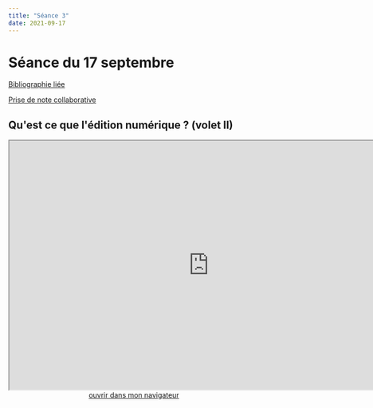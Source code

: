 ```yaml
--- 
title: "Séance 3"
date: 2021-09-17
---
```



# Séance du 17 septembre

[Bibliographie liée](https://www.zotero.org/groups/4276254/fra3826-a2021/collections/RV4ZQU9V)

[Prise de note collaborative](https://demo.hedgedoc.org/Mz4bm2ZZS2GMWHJyE3CAbw#)

## Qu'est ce que l'édition numérique ? (volet II)

<iframe src="https://mmellet.github.io/fra3826_2021/slides/Seance-3-1.html" title="description"  height="500" width="800" allowfullscreen="allowfullscreen"></iframe>

<div style="text-align:center">
<a href="https://mmellet.github.io/fra3826_2021/slides/Seance-3-1.html" target="_blank">ouvrir dans mon navigateur</a>
</div>